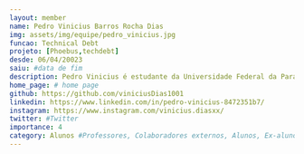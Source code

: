 ```yaml
---
layout: member
name: Pedro Vinicius Barros Rocha Dias
img: assets/img/equipe/pedro_vinicius.jpg
funcao: Technical Debt 
projeto: [Phoebus,techdebt] 
desde: 06/04/20023
saiu: #data de fim
description: Pedro Vinicius é estudante da Universidade Federal da Paraíba, Atualmente faz parte da equipe Technical Debt, aonde desenvolve suas skills como FullStack, tem como objetivo uma carreira como developer. Entusiasta de jogos Digitais Souls Like, e apreciador de café com leite.
home_page: # home page
github: https://github.com/viniciusDias1001
linkedin: https://www.linkedin.com/in/pedro-vinicius-8472351b7/
instagram: https://www.instagram.com/vinicius.diasxx/
twitter: #Twitter
importance: 4
category: Alunos #Professores, Colaboradores externos, Alunos, Ex-alunos
---
```

